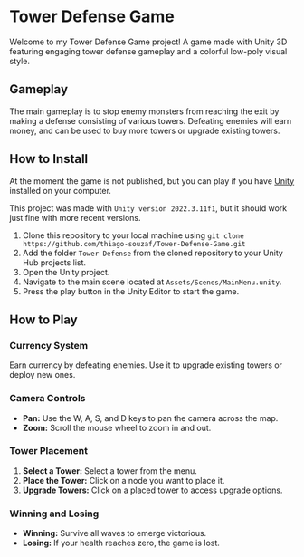 # Tower Defense Game
 
Welcome to my Tower Defense Game project! A game made with Unity 3D featuring engaging tower defense gameplay and a colorful low-poly visual style.

## Gameplay
The main gameplay is to stop enemy monsters from reaching the exit by making a defense consisting of various towers. Defeating enemies will earn money, and can be used to buy more towers or upgrade existing towers.

## How to Install
At the moment the game is not published, but you can play if you have [Unity](https://unity.com/pt/download) installed on your computer.

This project was made with `Unity version 2022.3.11f1`, but it should work just fine with more recent versions.
1. Clone this repository to your local machine using `git clone https://github.com/thiago-souzaf/Tower-Defense-Game.git`
2. Add the folder `Tower Defense` from the cloned repository to your Unity Hub projects list.
3. Open the Unity project.
4. Navigate to the main scene located at `Assets/Scenes/MainMenu.unity`.
5. Press the play button in the Unity Editor to start the game.

## How to Play
### Currency System
Earn currency by defeating enemies. Use it to upgrade existing towers or deploy new ones.

### Camera Controls
- **Pan:** Use the W, A, S, and D keys to pan the camera across the map.
- **Zoom:** Scroll the mouse wheel to zoom in and out.

### Tower Placement
1. **Select a Tower:** Select a tower from the menu.
2. **Place the Tower:** Click on a node you want to place it.
3. **Upgrade Towers:** Click on a placed tower to access upgrade options.

### Winning and Losing
- **Winning:** Survive all waves to emerge victorious.
- **Losing:** If your health reaches zero, the game is lost.


